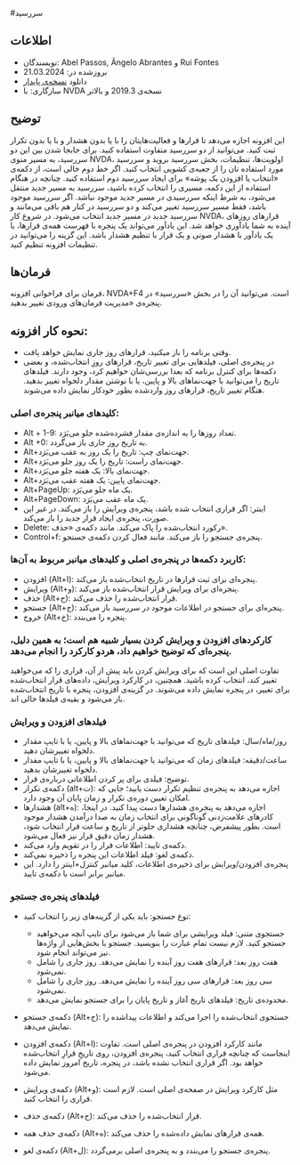 #سررسید


## اطلاعات
* نویسندگان: Abel Passos, Ângelo Abrantes و Rui Fontes
* بروزشده در: 21.03.2024
* دانلود [نسخه‌ی پایدار][1]
* سازگاری: با NVDA نسخه‌ی 2019.3 و بالاتر


## توضیح
این افزونه اجازه می‌دهد تا قرارها و فعالیت‌هایتان را با یا بدون هشدار و با یا بدون تکرار ثبت کنید.
می‌توانید از دو سررسید متفاوت استفاده کنید.
برای جابجا شدن بین این دو سررسید، به مسیر منوی NVDA، اولویت‌ها، تنظیمات، بخش سررسید بروید و سررسید مورد استفاده تان را از جعبه‌ی کشویی انتخاب کنید.
اگر خط دوم خالی است، از دکمه‌ی «انتخاب یا افزودن یک پوشه» برای ایجاد سررسید دوم استفاده کنید.
چنانچه در هنگام استفاده از این دکمه، مسیری را انتخاب کرده باشید، سررسید به مسیر جدید منتقل می‌شود، به شرط اینکه سررسیدی در مسیر جدید موجود نباشد. اگر سررسید موجود باشد، فقط مسیر سررسید تغییر می‌کند و دو سررسید در کنار هم باقی می‌مانند و سررسید جدید در مسیر جدید انتخاب می‌شود.
در شروع کار NVDA، قرارهای روزهای آینده به شما یادآوری خواهد شد. این یادآور می‌تواند یک پنجره با فهرست همه‌ی قرارها، یا یک یادآور با هشدار صوتی و یک قرار با تنظیم هشدار باشد.
این گزینه را می‌توانید در تنظیمات افزونه تنظیم کنید.


## فرمان‌ها
فرمان برای فراخوانی افزونه، NVDA+F4 است.
می‌توانید آن را در بخش «سررسید» در پنجره‌ی «مدیریت فرمان‌های ورودی تغییر بدهید.


## نحوه کار افزونه:
* وقتی برنامه را باز میکنید، قرارهای روز جاری نمایش خواهد یافت.
* در پنجره‌ی اصلی، فیلدهایی برای تغییر تاریخ، قرارهای روزِ انتخاب‌شده، و بعضی دکمه‌ها برای کنترل برنامه که بعدا بررسی‌شان خواهیم کرد، وجود دارند.
فیلدهای تاریخ را می‌توانید با جهت‌نماهای بالا و پایین، یا با نوشتن مقدار دلخواه تغییر بدهید. هنگام تغییر تاریخ، قرارهای روز واردشده بطور خودکار نمایش داده می‌شوند.


### کلیدهای میانبر پنجره‌ی اصلی:


* Alt + 1-9: تعداد روزها را به اندازه‌ی مقدار فشرده‌شده جلو می‌بَرَد.
* Alt			+0: به تاریخ روز جاری باز می‌گردد.
* Alt+جهت‌نمای چپ: تاریخ را یک روز به عقب می‌بَرَد.
* Alt+جهت‌نمای راست: تاریخ را یک روز جلو می‌بَرَد.
* Alt+جهت‌نمای بالا: یک هفته جلو می‌بَرَد.
* Alt+جهت‌نمای پایین: یک هفته عقب می‌بَرَد.
* Alt+PageUp: یک ماه جلو می‌بَرَد.
* Alt+PageDown: یک ماه عقب می‌بَرَد.
* اینتر: اگر قراری انتخاب شده باشد، پنجره‌ی ویرایش را باز می‌کند. در غیر این صورت، پنجره‌ی ایجاد قرار جدید را باز می‌کند.
* Delete: رکورد انتخاب‌شده را پاک می‌کند. مانند دکمه‌ی «حذف».
* Control+f: پنجره‌ی جستجو را باز می‌کند. مانند فعال کردن دکمه‌ی جستجو.


### کاربرد دکمه‌ها در پنجره‌ی اصلی و کلیدهای میانبر مربوط به آن‌ها:
* افزودن (Alt+ا): پنجره‌ای برای ثبت قرارها در تاریخ انتخاب‌شده باز می‌کند.
* ویرایش (Alt+و): پنجره‌ای برای ویرایش قرار انتخاب‌شده باز می‌کند.
* حذف (Alt+ح): قرار انتخاب‌شده را حذف می‌کند.
* جستجو (Alt+ج): پنجره‌ای برای جستجو در اطلاعات موجود در سررسید باز می‌کند.
* خروج (Alt+خ): پنجره را می‌بندد.


### کارکردهای افزودن و ویرایش کردن بسیار شبیه هم است؛ به همین دلیل، پنجره‌ای که توضیح خواهیم داد، هردو کارکرد را انجام می‌دهد.
تفاوت اصلی این است که برای ویرایش کردن باید پیش از آن، قراری را که می‌خواهید تغییر کند، انتخاب کرده باشید.
همچنین، در کارکرد ویرایش، داده‌های قرار انتخاب‌شده برای تغییر، در پنجره نمایش داده می‌شوند. در گزینه‌ی افزودن، پنجره با تاریخ انتخاب‌شده باز می‌شود و بقیه‌ی فیلدها خالی اند.


### فیلدهای افزودن و ویرایش
* روز/ماه/سال: فیلدهای تاریخ که می‌توانید با جهت‌نماهای بالا و پایین، یا با تایپ مقدار دلخواه تغییرشان دهید.
* ساعت/دقیقه: فیلدهای زمان که می‌توانید با جهت‌نماهای بالا و پایین، یا با تایپ مقدار دلخواه تغییرشان بدهید.
* توضیح: فیلدی برای پر کردن اطلاعاتی درباره‌ی قرار.
* دکمه‌ی تکرار (alt+ت): اجازه می‌دهد به پنجره‌ی تنظیم تکرار دست یابید؛ جایی که امکان تعیین دوره‌ی تکرار و زمان پایان آن وجود دارد.
* هشدارها (alt+ه): اجازه می‌دهد به پنجره‌ی هشدارها دست پیدا کنید. در اینجا، کادرهای علامت‌زدنی گوناگونی برای انتخاب زمان به صدا درآمدن هشدار موجود است. بطور پیشفرض، چنانچه هشداری جلوتر از تاریخ و ساعت قرار انتخاب شود، هشدار زمان دقیق قرار نیز فعال می‌شود.
* دکمه‌ی تایید: اطلاعات قرار را در تقویم وارد می‌کند.
* دکمه‌ی لغو: فیلد اطلاعات این پنجره را ذخیره نمی‌کند.
* پنجره‌ی افزودن/ویرایش برای ذخیره‌ی اطلاعات، کلید میانبر کنترل+اینتر را دارد. این میانبر برابر است با دکمه‌ی تایید.


### فیلدهای پنجره‌ی جستجو
* نوع جستجو: باید یکی از گزینه‌های زیر را انتخاب کنید:

	* جستجوی متنی: فیلد ویرایشی برای شما باز می‌شود برای تایپ آنچه می‌خواهید جستجو کنید. لازم نیست تمام عبارت را بنویسید. جستجو با بخش‌هایی از واژه‌ها نیز می‌تواند انجام شود.
	* هفت روز بعد: قرارهای هفت روز آینده را نمایش می‌دهد. روز جاری را شامل نمی‌شود.
	* سی روز بعد: قرارهای سی روز آینده را نمایش می‌دهد. روز جاری را شامل نمی‌شود.
	* محدوده‌ی تاریخ: فیلدهای تاریخ آغاز و تاریخ پایان را برای جستجو نمایش می‌دهد.

* دکمه‌ی جستجو (Alt+ج): جستجوی انتخاب‌شده را اجرا می‌کند و اطلاعات پیداشده را نمایش می‌دهد.
* دکمه‌ی افزودن (Alt+ا): مانند کارکرد افزودن در پنجره‌ی اصلی است. تفاوت اینجاست که چنانچه قراری انتخاب کنید، پنجره‌ی افزودن، روی تاریخِ قرارِ انتخاب‌شده خواهد بود. اگر قراری انتخاب نشده باشد، در پنجره، تاریخ امروز نمایش داده می‌شود.
* دکمه‌ی ویرایش (Alt+و): مثل کارکرد ویرایش در صفحه‌ی اصلی است. لازم است قراری را انتخاب کنید.
* دکمه‌ی حذف (Alt+ح): قرار انتخاب‌شده را حذف می‌کند.
* دکمه‌ی حذف همه (Alt+ه): همه‌ی قرارهای نمایش داده‌شده را حذف می‌کند.
* دکمه‌ی لغو (Alt+ل): پنجره‌ی جستجو را می‌بندد و به پنجره‌ی اصلی برمی‌گردد.

[1]: https://github.com/ruifontes/agenda-for-NVDA/releases/download/2024.03.21/agenda-2024.03.21.nvda-addon
